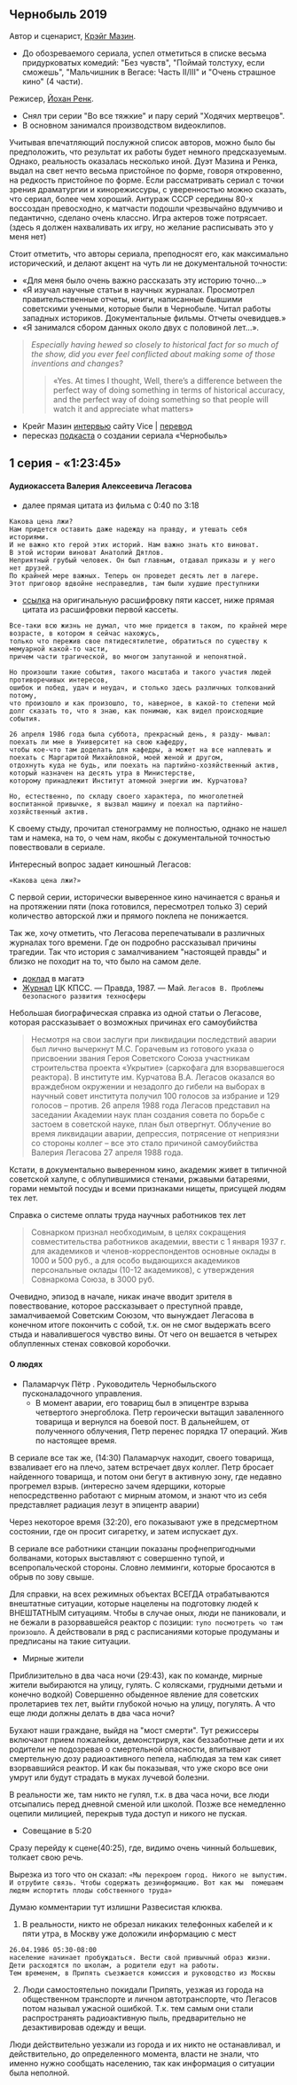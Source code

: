 ## Чернобыль 2019

Автор и сценарист, [Крэйг Мазин](https://ru.wikipedia.org/wiki/%D0%9C%D0%B5%D0%B9%D0%B7%D0%B8%D0%BD,_%D0%9A%D1%80%D0%B5%D0%B9%D0%B3). 

- До обозреваемого сериала, успел отметиться в списке весьма придурковатых комедий: 
"Без чувств", "Поймай толстуху, если сможешь", "Мальчишник в Вегасе: Часть II/III" и "Очень страшное кино" (4 части).

Режисер, [Йохан Ренк](https://ru.wikipedia.org/wiki/%D0%A0%D0%B5%D0%BD%D0%BA,_%D0%AE%D1%85%D0%B0%D0%BD).

- Снял три серии "Во все тяжкие" и пару серий "Ходячих мертвецов". 
- В основном занимался производством видеоклипов.

Учитывая впечатляющий послужной список авторов, можно было бы предположить, что результат их работы будет немного предсказуемым. Однако, реальность оказалась несколько иной. Дуэт Мазина и Ренка, выдал на свет нечто весьма пристойное по форме, говоря откровенно, на редкость пристойное по форме. Если рассматривать сериал с точки зрения драматургии и кинорежиссуры, с уверенностью можно сказать, что сериал, более чем хороший. Антураж СССР середины 80-х воссоздан превосходно, к матчасти подошли чрезвычайно вдумчиво и педантично, сделано очень классно. Игра актеров тоже потрясает. (здесь я должен нахваливать их игру, но желание расписывать это у меня нет)

Стоит отметить, что авторы сериала, преподносят его, как максимально исторический, и делают акцент на чуть ли не документальной точности:
- «Для меня было очень важно рассказать эту историю точно...»
- «Я изучал научные статьи в научных журналах. Просмотрел правительственные отчеты, книги, написанные бывшими советскими учеными, которые были в Чернобыле. Читал работы западных историков. Документальные фильмы. Отчеты очевидцев.»
- «Я занимался сбором данных около двух с половиной лет...».
>_Especially having hewed so closely to historical fact for so much of the show, did you ever feel conflicted about making some of those inventions and changes?_  
  >> «Yes. At times I thought, Well, there’s a difference between the perfect way of doing something in terms of historical accuracy, and the perfect way of doing something so that people will watch it and appreciate what matters»
  
  - Крейг Мазин [интервью](https://www.vice.com/en/article/j5wbq4/craig-mazin-interview-about-chernobyl-hbo-miniseries-on-how-accurate-and-what-really-happened) сайту Vice  | [перевод](https://the-flow.ru/features/craig-mazin-chernobyl-vice-interview)
  - пересказ [подкаста](https://dtf.ru/cinema/53142-realnost-i-dopushcheniya-podrobnyy-pereskaz-podkasta-o-sozdanii-seriala-chernobyl) о создании сериала «Чернобыль»



## 1 cерия - «1:23:45»

#### Аудиокассета Валерия Алексеевича Легасова

- далее прямая цитата из фильма с 0:40 по 3:18

```
Какова цена лжи?
Нам придется оставить даже надежду на правду, и утешать себя историями.
И не важно кто герой этих историй. Нам важно знать кто виноват.
В этой истории виноват Анатолий Дятлов.
Неприятный грубый человек. Он был главным, отдавал приказы и у него нет друзей. 
По крайней мере важных. Теперь он проведет десять лет в лагере. 
Этот приговор вдвойне несправедлив, там были худшие преступники
```

- [cсылка](https://coollib.com/b/334981-valeriy-alekseevich-legasov-tekst-iz-pyati-magnitofonnyih-kasset-nadiktovannyih-akademikom-legasovyi__/read) на оригинальную расшифровку пяти кассет, ниже прямая цитата из расшифровки первой кассеты.
```
Все-таки всю жизнь не думал, что мне придется в таком, по крайней мере возрасте, в котором я сейчас нахожусь, 
только что пережив свое пятидесятилетие, обратиться по существу к мемуарной какой-то части,
причем части трагической, во многом запутанной и непонятной.

Но произошли такие события, такого масштаба и такого участия людей противоречивых интересов, 
ошибок и побед, удач и неудач, и столько здесь различных толкований потому,
что произошло и как произошло, то, наверное, в какой-то степени мой долг сказать то, что я знаю, как понимаю, как видел происходящие события.

26 апреля 1986 года была суббота, прекрасный день, я разду- мывал: поехать ли мне в Университет на свою кафедру, 
чтобы кое-что там доделать для кафедры, а может на все наплевать и поехать с Маргаритой Михайловной, моей женой и другом,
отдохнуть куда не будь, или поехать на партийно-хозяйственный актив, который назначен на десять утра в Министерстве, 
которому принадлежит Институт атомной энергии им. Курчатова?

Но, естественно, по складу своего характера, по многолетней воспитанной привычке, я вызвал машину и поехал на партийно-хозяйственный актив.
```

К своему стыду, прочитал стенограмму не полностью, однако не нашел там и намека, на то, о чем нам, якобы с документальной точностью повествовали в сериале.

Интересный вопрос задает киношный Легасов: 

`«Какова цена лжи?»`

C первой серии, исторически выверенное кино начинается с вранья и на протяжении пяти (пока готовился, пересмотрел только 3) серий количество авторской лжи и прямого поклепа не понижается.

Так же, хочу отметить, что Легасова перепечатывали в различных журналах того времени. Где он подробно рассказывал причины трагедии. Так что история с замалчиванием "настоящей правды" и близко не походит на то, что было на самом деле. 
- [доклад](http://magate-1.narod.ru/) в магатэ
- [Журнал](http://riskprom.ru/_ld/0/69_Legasov_komm87.pdf) ЦК КПСС. — Правда, 1987. — Май. `Легасов В. Проблемы безопасного развития техносферы`

Небольшая биографическая справка из одной статьи о Легасове, которая рассказывает о возможных причинах его самоубийства

>Несмотря на свои заслуги при ликвидации последствий аварии был лично вычеркнут М.С. Горачевым из готового указа о присвоении звания
Героя Советского Союза участникам строительства проекта «Укрытие» (саркофага для взорвавшегося реактора).
В институте им. Курчатова В.А. Легасов оказался во враждебном окружении
и незадолго до гибели на выборах в научный совет института получил 100 голосов за избрание и 129 голосов – против. 
26 апреля 1988 года Легасов представил на заседании Академии наук план создания совета по борьбе с застоем в советской науке, план был отвергнут.
Облучение во время ликвидации аварии, депрессия, потрясение от неприязни со стороны коллег – все это стало причиной самоубийства Валерия Легасова 27 апреля 1988 года.


Кстати, в документально выверенном кино, академик живет в типичной советской халупе, с облупившимися стенами, ржавыми батареями, горами немытой посуды и всеми признаками нищеты, присущей людям тех лет.

Справка о системе оплаты труда научных работников тех лет

>Совнарком признал необходимым, в целях сокращения совместительства работников академии, 
ввести с 1 января 1937 г. для академиков и членов-корреспондентов основные оклады в 1000 и 500 руб.,
а для особо выдающихся академиков персональные оклады (10-12 академиков), с утверждения Совнаркома Союза, в 3000 руб.

Очевидно, эпизод в начале, никак иначе вводит зрителя в повествование, которое рассказывает о преступной правде, замалчиваемой Советским Союзом, что вынуждает Легасова в конечном итоге покончить с собой, т.к. он не смог выдержать всего стыда и навалившегося чувство вины. От чего он вешается в четырех облупленных стенах совковой коробочки.

#### О людях

- Паламарчук Пётр . Руководитель Чернобыльского пусконаладочного управления.
  - В момент аварии, его товарищ был в эпицентре взрыва четвертого энергоблока.
   Петр героически вытащил заваленного товарища и вернулся на боевой пост. 
   В дальнейшем, от полученного облучения, Петр перенес порядка 17 операций. Жив по настоящее время.
   
В сериале все так же, (14:30) Паламарчук находит, своего товарища, взваливает его на плечо, затем встречает двух коллег. Петр бросает найденного товарища, и потом они бегут в активную зону, где недавно прогремел взрыв. 
(интересно зачем ядерщики, которые непосредственно работают с мирным атомом, и знают что из себя представляет радиация лезут в эпицентр аварии)

Через некоторое время (32:20), его показывают уже в предсмертном состоянии, где он просит сигаретку, и затем испускает дух.

В сериале все работники станции показаны профнепригодными болванами, которых выставляют с совершенно тупой, и всепропальческой стороны. Словно лемминги, которые  бросаются в обрыв по зову свыше.

Для справки, на всех режимных объектах ВСЕГДА отрабатываются внештатные ситуации, которые нацелены на подготовку людей к ВНЕШТАТНЫМ ситуациям. Чтобы в случае оных, люди не паниковали, и не бежали в разорвавшейся реактор с позиции: `тупо посмотреть чо там произошло`. А действовали в ряд с расписаниями которые продуманы и предписаны на такие ситуации.

- Мирные жители

Приблизительно в два часа ночи (29:43), как по команде, мирные жители выбираются на улицу, гулять. С колясками, грудными детьми и конечно водкой)
Совершенно обыденное явление для советских пролетариев тех лет, выйти глубокой ночью на улицу, погулять. А что еще люди должны делать в два часа ночи? 

Бухают наши граждане, выйдя на "мост смерти".
Тут режиссеры включают прием пожалейки, демонстрируя, как беззаботные дети и их родители не подозревая о смертельной опасности, впитывают смертельную дозу радиоактивного пепела, наблюдая за тем как сияет взорвавшийся реактор. И как бы показывая, что уже скоро все они умрут или будут страдать в муках лучевой болезни. 

В реальности же, там никто не гулял, т.к. в два часа ночи, все люди отсыпались перед дневной сменой или школой. 
Позже все немедленно оцепили милицией, перекрыв туда доступ и никого не пуская.

- Совещание в 5:20 

Сразу перейду к сцене(40:25), где, видимо очень чинный большевик, толкает свою речь. 

Вырезка из того что он сказал: `«Мы перекроем город. Никого не выпустим. И отрубите связь. Чтобы содержать дезинформацию. Вот как мы 
помешаем людям испортить плоды собственного труда»`

Думаю комментарии тут излишни Развесистая клюква.

1. В реальности, никто не обрезал никаких телефонных кабелей и к пяти утра, в Москву уже доложили информацию с мест
```
26.04.1986 05:30-08:00 
население начинает пробуждаться. Вести свой привычный образ жизни. 
Дети расходятся по школам, а родители едут на работы.
Тем временем, в Припять съезжается комиссия и руководство из Москвы
```
2. Люди самостоятельно покидали Припять, уезжая из города на общественном транспорте и личном автотранспорте, что Легасов потом называл ужасной ошибкой. Т.к. тем самым они стали распространять радиоактивную пыль, предварительно не дезактивировав одежду и вещи. 

Люди действительно уезжали из города и их никто не останавливал, и действительно, до определенного момента, власти не знали, что именно нужно сообщать населению, так как информация о ситуации была неполной. 
